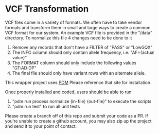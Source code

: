 # VCF Transformation

VCF files come in a variety of formats.  We often have to take vendor formats and transform them in small and large ways to create a common VCF format for our system.  An example VCF file is provided in the "/data" directory.  To normalize this file 4 changes need to be done to it
1. Remove any records that don't have a FILTER of "PASS" or "LowGQX"
1. The INFO column should only contain allele frequency, i.e. "AF={actual value}"
1. The FORMAT column should only include the following values "GT:AD:DP"
1. The final file should only have variant rows with an alternate allele.

This wrapper project uses [PDM](https://pdm.fming.dev/latest/) Please reference that site for installation.  

Once properly installed and coded, users should be able to run
1. "pdm run process normalize {in-file} {out-file}" to execute the scripts
1. "pdm run test" to run all unit tests

Please create a branch off of this repo and submit your code as a PR.  If you're unable to create a github account, you may also zip up the project and send it to your point of contact.